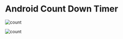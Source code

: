 # Android Count Down Timer
![count](https://github.com/mertkolgu/android-count-down-timer/blob/master/app/src/main/res/screenshots/Screenshot_1573554266.png)

![count](https://github.com/mertkolgu/android-count-down-timer/blob/master/app/src/main/res/screenshots/Screenshot_1573554275.png)

